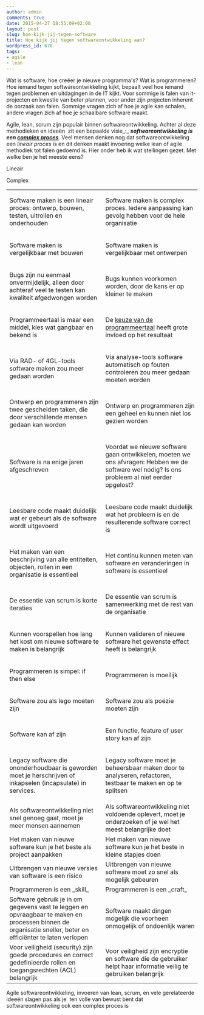 ```yaml
---
author: admin
comments: true
date: 2015-04-27 18:55:09+02:00
layout: post
slug: hoe-kijk-jij-tegen-software
title: Hoe kijk jij tegen softwareontwikkeling aan?
wordpress_id: 676
tags:
- agile
- lean
---
```


Wat is software, hoe creëer je nieuwe programma's? Wat is programmeren? Hoe iemand tegen softwareontwikkeling kijkt, bepaalt veel hoe iemand tegen problemen en uitdagingen in de IT kijkt. Voor sommige is falen van it-projecten en kwestie van beter plannen, voor ander zijn projecten inherent de oorzaak aan falen. Sommige vragen zich af hoe je agile kan schalen, andere vragen zich af hoe je schaalbare software maakt.

Agile, lean, scrum zijn populair binnen softwareontwikkeling. Achter al deze methodieken en ideeën  zit een bepaalde visie_:_ _**softwareontwikkeling is een [complex proces](http://noop.nl/2013/05/complexity-everywhere.html)**._ Veel mensen denken nog dat softwareontwikkeling een _lineair proces_ is en dit denken maakt invoering welke lean of agile methodiek tot falen gedoemd is.
Hier onder heb ik wat stellingen gezet. Met welke ben je het meeste eens?
<!-- more -->

<table cellpadding="0" cellspacing="0" border="0" class="Software_3f_" >
<tbody >
<tr >



Lineair






Complex



</tr>
<tr >

<td style="text-align: left; width: 8.5cm;" class="Software_3f__A2" >


Software maken is een lineair proces: ontwerp, bouwen, testen, uitrollen en onderhouden



</td>

<td style="text-align: left; width: 8.5cm;" class="Software_3f__B2" >


Software maken is complex proces. Iedere aanpassing kan gevolg hebben voor de hele organisatie



</td>
</tr>
<tr >

<td style="text-align: left; width: 8.5cm;" class="Software_3f__A2" >


Software maken is vergelijkbaar met bouwen



</td>

<td style="text-align: left; width: 8.5cm;" class="Software_3f__B2" >


Software maken is vergelijkbaar met ontwerpen



</td>
</tr>
<tr >

<td style="text-align: left; width: 8.5cm;" class="Software_3f__A2" >


Bugs zijn nu eenmaal onvermijdelijk, alleen door achteraf veel te testen kan kwaliteit afgedwongen worden



</td>

<td style="text-align: left; width: 8.5cm;" class="Software_3f__B2" >


Bugs kunnen voorkomen worden, door de kans er op kleiner te maken



</td>
</tr>
<tr >

<td style="text-align: left; width: 8.5cm;" class="Software_3f__A2" >


Programmeertaal is maar een middel, kies wat gangbaar en bekend is



</td>

<td style="text-align: left; width: 8.5cm;" class="Software_3f__B2" >


De [keuze van de programmeertaal](http://www.cs.utexas.edu/users/EWD/transcriptions/OtherDocs/Haskell.html) heeft grote invloed op het resultaat



</td>
</tr>
<tr >

<td style="text-align: left; width: 8.5cm;" class="Software_3f__A2" >


Via RAD- of 4GL-tools software maken zou meer gedaan worden



</td>

<td style="text-align: left; width: 8.5cm;" class="Software_3f__B2" >


Via analyse-tools software automatisch op fouten controleren zou meer gedaan moeten worden



</td>
</tr>
<tr >

<td style="text-align: left; width: 8.5cm;" class="Software_3f__A2" >


Ontwerp en programmeren zijn twee gescheiden taken, die door verschillende mensen gedaan kan worden



</td>

<td style="text-align: left; width: 8.5cm;" class="Software_3f__B2" >


Ontwerp en programmeren zijn een geheel en kunnen niet los gezien worden



</td>
</tr>
<tr >

<td style="text-align: left; width: 8.5cm;" class="Software_3f__A2" >


Software is na enige jaren afgeschreven



</td>

<td style="text-align: left; width: 8.5cm;" class="Software_3f__B2" >


Voordat we nieuwe software gaan ontwikkelen, moeten we ons afvragen: Hebben we de software wel nodig? Is ons probleem al niet eerder opgelost?



</td>
</tr>
<tr >

<td style="text-align: left; width: 8.5cm;" class="Software_3f__A2" >


Leesbare code maakt duidelijk wat er gebeurt als de software wordt uitgevoerd



</td>

<td style="text-align: left; width: 8.5cm;" class="Software_3f__B2" >


Leesbare code maakt duidelijk wat het probleem is en de resulterende software correct is



</td>
</tr>
<tr >

<td style="text-align: left; width: 8.5cm;" class="Software_3f__A2" >


Het maken van een beschrijving van alle entiteiten, objecten, rollen in een organisatie is essentieel



</td>

<td style="text-align: left; width: 8.5cm;" class="Software_3f__B2" >


Het continu kunnen meten van software en veranderingen in software is essentieel



</td>
</tr>
<tr >

<td style="text-align: left; width: 8.5cm;" class="Software_3f__A2" >


De essentie van scrum is korte iteraties



</td>

<td style="text-align: left; width: 8.5cm;" class="Software_3f__B2" >


De essentie van scrum is samenwerking met de rest van de organisatie



</td>
</tr>
<tr >

<td style="text-align: left; width: 8.5cm;" class="Software_3f__A2" >


Kunnen voorspellen hoe lang het kost om nieuwe software te maken is belangrijk



</td>

<td style="text-align: left; width: 8.5cm;" class="Software_3f__B2" >


Kunnen valideren of nieuwe software het gewenste effect heeft is belangrijk



</td>
</tr>
<tr >

<td style="text-align: left; width: 8.5cm;" class="Software_3f__A2" >


Programmeren is simpel: if then else



</td>

<td style="text-align: left; width: 8.5cm;" class="Software_3f__B2" >


Programmeren is moeilijk



</td>
</tr>
<tr >

<td style="text-align: left; width: 8.5cm;" class="Software_3f__A2" >


Software zou als lego moeten zijn



</td>

<td style="text-align: left; width: 8.5cm;" class="Software_3f__B2" >


Software zou als poëzie moeten zijn



</td>
</tr>
<tr >

<td style="text-align: left; width: 8.5cm;" class="Software_3f__A2" >


Software kan af zijn



</td>

<td style="text-align: left; width: 8.5cm;" class="Software_3f__B2" >


Een functie, feature of user story kan af zijn



</td>
</tr>
<tr >

<td style="text-align: left; width: 8.5cm;" class="Software_3f__A2" >


Legacy software die ononderhoudbaar is geworden moet je herschrijven of inkapselen (incapsulate) in services.



</td>

<td style="text-align: left; width: 8.5cm;" class="Software_3f__B2" >


Legacy software moet je beheersbaar maken door te analyseren, refactoren, testbaar te maken en op te splitsen



</td>
</tr>
<tr >

<td >Als softwareontwikkeling niet snel genoeg gaat, moet je meer mensen aannemen
</td>

<td >Als softwareontwikkeling niet voldoende oplevert, moet je onderzoeken of je wel het meest belangrijke doet
</td>
</tr>
<tr >

<td >Het maken van nieuwe software kun je het beste als project aanpakken
</td>

<td >Het maken van nieuwe software kun je het beste in kleine stapjes doen
</td>
</tr>
<tr >

<td >Uitbrengen van nieuwe versies van software is een risico
</td>

<td >Uitbrengen van nieuwe software moet zo snel als mogelijk gebeuren
</td>
</tr>
<tr >

<td >Programmeren is een _skill_
</td>

<td >Programmeren is een _craft_
</td>
</tr>
<tr >

<td >Software gebruik je in om gegevens vast te leggen en opvraagbaar te maken en processen binnen de organisatie sneller, beter en efficiënter te laten verlopen
</td>

<td >Software maakt dingen mogelijk die voorheen onmogelijk of ondoenlijk waren
</td>
</tr>
<tr >

<td >Voor veiligheid (security) zijn goede procedures en correct gedefinieerde rollen en toegangsrechten (ACL) belangrijk
</td>

<td >Voor veiligheid zijn encryptie en software die de gebruiker helpt haar informatie veilig te gebruiken belangrijk
</td>
</tr>
</tbody>
</table>
Agile softwareontwikkeling, invoeren van lean, scrum, en vele gerelateerde ideeën slagen pas als je  ten volle van bewust bent dat softwareontwikkeling ook een complex proces is
